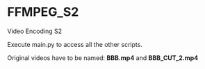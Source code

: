 # FFMPEG_S2

Video Encoding S2

Execute main.py to access all the other scripts.

Original videos have to be named: **BBB.mp4** and **BBB_CUT_2.mp4**
